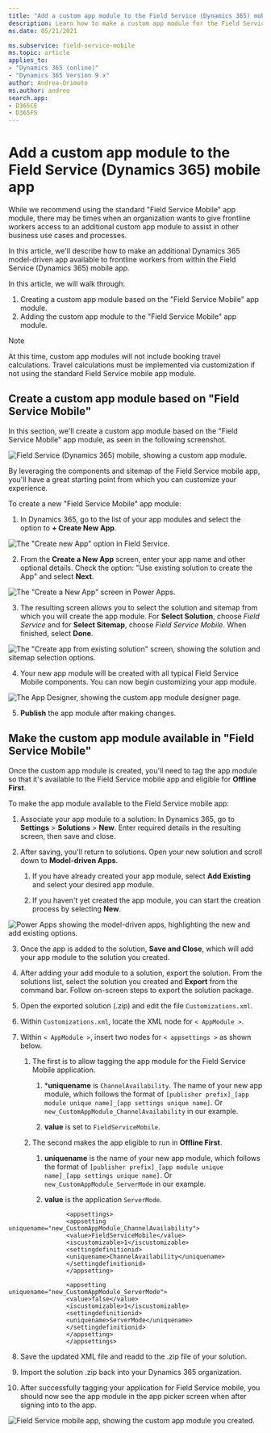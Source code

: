 ```yaml
---
title: "Add a custom app module to the Field Service (Dynamics 365) mobile app | MicrosoftDocs"
description: Learn how to make a custom app module for the Field Service (Dynamics 365) mobile app.
ms.date: 05/21/2021

ms.subservice: field-service-mobile
ms.topic: article
applies_to:
- "Dynamics 365 (online)"
- "Dynamics 365 Version 9.x"
author: Andrea-Orimoto
ms.author: andreo
search.app:
- D365CE
- D365FS
---
```


# Add a custom app module to the Field Service (Dynamics 365) mobile app

While we recommend using the standard "Field Service Mobile" app module, there may be times when an organization wants to give frontline workers access to an additional custom app module to assist in other business use cases and processes.

In this article, we'll describe how to make an additional Dynamics 365 model-driven app available to frontline workers from within the Field Service (Dynamics 365) mobile app. 

In this article, we will walk through:

1. Creating a custom app module based on the "Field Service Mobile" app module.
2. Adding the custom app module to the "Field Service Mobile" app module.

> [!Note]
> At this time, custom app modules will not include booking travel calculations. Travel calculations must be implemented via customization if not using the standard Field Service mobile app module.


## Create a custom app module based on "Field Service Mobile"

In this section, we'll create a custom app module based on the "Field Service Mobile" app module, as seen in the following screenshot. 

![Field Service (Dynamics 365) mobile, showing a custom app module.](media/image6.png)

By leveraging the components and sitemap of the Field Service mobile app, you'll have a great starting point from which you can customize your experience.

To create a new "Field Service Mobile" app module:

1. In Dynamics 365, go to the list of your app modules and select the option to **+ Create New App**.

![The "Create new App" option in Field Service.](media/image1.png)

2.  From the **Create a New App** screen, enter your app name and other optional details. Check the option: "Use existing solution to create the App" and select **Next**.

![The "Create a New App" screen in Power Apps.](media/image2.png)

3. The resulting screen allows you to select the solution and sitemap from which you will create the app module. For **Select Solution**, choose *Field Service* and for **Select Sitemap**, choose *Field Service Mobile*. When finished, select **Done**.

![The "Create app from existing solution" screen, showing the solution and sitemap selection options.](media/image3.png)

4. Your new app module will be created with all typical Field Service Mobile components. You can now begin customizing your app module. 

![The App Designer, showing the custom app module designer page.](media/image4.png)

5. **Publish** the app module after making changes.

## Make the custom app module available in "Field Service Mobile" 

Once the custom app module is created, you'll need to tag the app module so that it's available to the Field Service mobile app and eligible for **Offline First**. 

To make the app module available to the Field Service mobile app:

1.  Associate your app module to a solution: In Dynamics 365, go to **Settings** > **Solutions** > **New**. Enter required details in the resulting screen, then save and close.

2.  After saving, you'll return to solutions. Open your new solution and scroll down to **Model-driven Apps**.

    1.  If you have already created your app module, select **Add Existing** and select your desired app module.

    2.  If you haven't yet created the app module, you can start the creation process by selecting **New**.

![Power Apps showing the model-driven apps, highlighting the new and add existing options.](media/image5.png)

3.  Once the app is added to the solution, **Save and Close**, which will add your app module to the solution you created.

4.  After adding your add module to a solution, export the solution. From the solutions list, select the solution you created and **Export** from the command bar. Follow on-screen steps to export the solution package.

5.  Open the exported solution (.zip) and edit the file ```Customizations.xml```.

6.  Within ```Customizations.xml```, locate the XML node for ```< AppModule >```.

7.  Within ```< AppModule >```, insert two nodes for ```< appsettings >``` as shown below.

    1.  The first is to allow tagging the app module for the Field Service Mobile application.

        1.  ***uniquename** is ```ChannelAvailability```. The name of your new app module, which follows the format of ```[publisher prefix]_[app module unique name]_[app settings unique name]```. Or ```new_CustomAppModule_ChannelAvailability``` in our example.

        2.  **value** is set to ```FieldServiceMobile```.


    2.  The second makes the app eligible to run in **Offline First**.

        1.  **uniquename** is the name of your new app module, which follows the format of ```[publisher prefix]_[app module unique name]_[app settings unique name]```. Or ```new_CustomAppModule_ServerMode``` in our example.

        2.  **value** is the application ```ServerMode```.

```
                <appsettings>
                <appsetting uniquename="new_CustomAppModule_ChannelAvailability">
                <value>FieldServiceMobile</value>
                <iscustomizable>1</iscustomizable>
                <settingdefinitionid>
                <uniquename>ChannelAvailability</uniquename>
                </settingdefinitionid>
                </appsetting>
                
                <appsetting uniquename="new_CustomAppModule_ServerMode">
                <value>false</value>
                <iscustomizable>1</iscustomizable>
                <settingdefinitionid>
                <uniquename>ServerMode</uniquename>
                </settingdefinitionid>
                </appsetting>
                </appsettings>

```

8.  Save the updated XML file and readd to the .zip file of your solution.

9.  Import the solution .zip back into your Dynamics 365 organization.

10. After successfully tagging your application for Field Service mobile, you should now see the app module in the app picker screen when after signing into to the app.

![Field Service mobile app, showing the custom app module you created.](media/image6.png)

